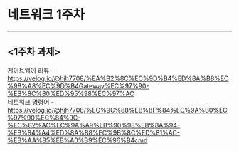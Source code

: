 # 네트워크 1주차
-------
## <1주차 과제>
게이트웨이 리뷰 - https://velog.io/@hjh7708/%EA%B2%8C%EC%9D%B4%ED%8A%B8%EC%9B%A8%EC%9D%B4Gateway%EC%97%90-%EB%8C%80%ED%95%98%EC%97%AC <br>
네트워크 명령어 - https://velog.io/@hjh7708/%EC%9C%88%EB%8F%84%EC%9A%B0%EC%97%90%EC%84%9C-%EC%82%AC%EC%9A%A9%EB%90%98%EB%8A%94-%EB%84%A4%ED%8A%B8%EC%9B%8C%ED%81%AC-%EB%AA%85%EB%A0%B9%EC%96%B4cmd
